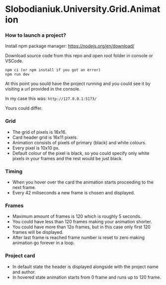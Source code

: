 # Slobodianiuk.University.Grid.Animation

### How to launch a project?

Install npm package manager:
https://nodejs.org/en/download/

Download source code from this repo and open root folder in console or VSCode.
```
npm ci (or npm install if you got an error)
npm run dev
```

At this point you sould have the project running and you could see it by visiting a url provided in the console.

In my case this was: `http://127.0.0.1:5173/`

Yours could differ.

### Grid
- The grid of pixels is 16x16.
- Card header grid is 16x11 pixels.
- Animation consists of pixels of primary (black) and white colours.
- Every pixel is 10x10 px.
- Default colour of the pixel is black, so you could specify only white pixels in your frames and the rest would be just black.

### Timing
- When you hover over the card the animation starts proceeding to the next frame.
- Every 42 miliseconds a new frame is chosen and displayed.

### Frames
- Maximum amount of frames is 120 which is roughly 5 seconds.
- You could have less than 120 frames making your animation shorter.
- You could have more than 12o frames, but in this case only first 120 frames will be displayed.
- After last frame is reached frame number is reset to zero making animation go forever in a loop.

### Project card
- In default state the header is displayed alongside with the project name and author.
- In hovered state animation starts from 0 frame and runs up to 120 frame.
